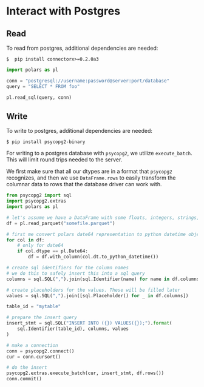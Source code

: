 # Interact with Postgres

## Read

To read from postgres, additional dependencies are needed:

```shell
$  pip install connectorx>=0.2.0a3
```

```python
import polars as pl

conn = "postgresql://username:password@server:port/database"
query = "SELECT * FROM foo"

pl.read_sql(query, conn)
```

## Write

To write to postgres, additional dependencies are needed:

```shell
$ pip install psycopg2-binary
```

For writing to a postgres database with `psycopg2`, we utilize `execute_batch`. This
will limit round trips needed to the server.

We first make sure that all our dtypes are in a format that `psycopg2` recognizes, and
then we use `DataFrame.rows` to easily transform the columnar data to rows that the
database driver can work with.

```python
from psycopg2 import sql
import psycopg2.extras
import polars as pl

# let's assume we have a DataFrame with some floats, integers, strings, and date64 columns.
df = pl.read_parquet("somefile.parquet")

# first me convert polars date64 representation to python datetime objects 
for col in df:
    # only for date64
    if col.dtype == pl.Date64:
        df = df.with_column(col.dt.to_python_datetime())

# create sql identifiers for the column names
# we do this to safely insert this into a sql query
columns = sql.SQL(",").join(sql.Identifier(name) for name in df.columns)

# create placeholders for the values. These will be filled later
values = sql.SQL(",").join([sql.Placeholder() for _ in df.columns])

table_id = "mytable"

# prepare the insert query
insert_stmt = sql.SQL("INSERT INTO ({}) VALUES({});").format(
    sql.Identifier(table_id), columns, values
)

# make a connection
conn = psycopg2.connect()
cur = conn.cursort()

# do the insert
psycopg2.extras.execute_batch(cur, insert_stmt, df.rows())
conn.commit()
```
